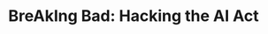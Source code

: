---
id: "breakingbad" # nochmal überlegen
method: "Projektseminar"
institution: "Hub of Computing and Data Science (HCDS), Fakultät für Mathematik, Informatik & Naturwissenschaften"
title: "BreAkIng Bad: Hacking the AI Act"
title_project:
title_short: "BreAkIng Bad"
period: "Apr 23 ­­- Mar 24 (12 months)"
foerderlinie: "Transferorientierte Data Literacy"
round: "2"
filter: "2"
lecture2go: "71043"
uhh_url: "https://www.hcl.uni-hamburg.de/ddlitlab/data-literacy-lehrlabor/zweite-foerderrunde/16-breaking-bad.html"
contributors: "Lucas Memmert, Dr. Michaela Regneri, Fabian Burmeister"
quote: "In einem besonderen hermeneutischen Lehransatz treten die Studierenden als „Advocatus Diaboli“ auf: Die Beratungskonzepte sollen zeigen, wie der AI Act mit minimalem Aufwand erfüllt wird und dabei wirtschaftlicher Profit und Inkaufnahme von gesellschaftlichem Risiko maximiert werden können."
text: |
    ## Das Projekt BreAkIng Bad

    Der Einfluss von KI auf das Leben vieler Menschen nimmt stetig zu. Wenngleich sich hierdurch große Chancen ergeben, entstehen auch erhebliche Risiken und ethische Herausforderungen. Die neue EU-KI-Regulierung (EU AI Act) versucht, diese Chancen und Risiken in Einklang zu bringen. Die Idee des Seminars ist es, Studierende über alle Fakultäten hinweg für die Gefahren im Umgang mit KI zu sensibilisieren und gleichzeitig ein erstes Gespür für unternehmerische Praxis im Kontext potentiell gewinngefährdender Gesetze zu bekommen. Hierbei sollen die Studierenden selbst Gestaltungsspielräume entlang des Gesetzesentwurfs anhand konkreter KI-Anwendungsfälle ausloten.

    *Dies soll die Studierenden befähigen, KI kritisch und verantwortungsbewusst einzusetzen. Explizites Ziel war es, auch Studierende außerhalb der Informatik anzusprechen, da es sich um eine gesamtgesellschaftliche Herausforderung handelt und u.a. ethische, juristische, technische und betriebswirtschaftliche Aspekte vereint.*

    ## Rückblick und Ergebnisse

    Das zentrale Ergebnis des Lehrprojekts war die praxisnahe und kritische Vermittlung von KI-basierten Datenpraktiken an die Studierenden. Das Lehrkonzept wurde in Zusammenarbeit mit der iDIGMA GmbH entwickelt und umfasste sowohl eigene Lehrinhalte als auch Gastlehreinheiten, um Chancen und Risiken von KI aus verschiedenen Perspektiven zu beleuchten. Themengerechte Literatur- und Materialempfehlungen wurden vorbereitet, um der Heterogenität der Studierenden gerecht zu werden.

    Der EU AI Act befand sich zu Beginn des Projektzeitraums noch in der Entwurfsphase. Insofern bestand ein erster wichtiger Schritt (und somit ein erstes Zwischenergebnis) in der Aufbereitung der rechtlichen Rahmenbedingungen in einem für das Seminar und die Studierenden (im Wesentlichen Nicht-Jurist:innen) angemessenen Rahmen. Eine praxisnahe Vermittlung der Inhalte war zentrales Ziel des Seminars. Hierfür sollten die Studierenden den EU AI Act anhand eines konkreten KI-Anwendungsfalls operationalisieren.

    Ein weiteres wichtiges Zwischenergebnis war daher die Entwicklung von für das Seminar passenden KI-Anwendungsfällen. Wichtiges Kriterium für die KI-Anwendungsfälle war, dass diese technisch realistisch umsetzbar sind, einen erheblichen betriebswirtschaftlichen Nutzen bieten und gleichzeitig mit ethischen (und ggf. rechtlichen) Risiken verbunden sind. Die Anwendungsfälle wurden vom Projektteam gemeinsam mit dem Praxispartner priorisiert und ausgearbeitet. Zudem wurden Handreichungen für die Lehrenden mit weiterführenden Informationen (z.B. ethische Bedenken, Bewertungen hinsichtlich des EU AI Acts) erarbeitet.

    ## Tipps von Lehrenden für Lehrende

    Im Rahmen des Lehrprojekts konnte die Einbindung und Zusammenarbeit mit unterschiedlichen Fachbereichen und außeruniversitären Akteuren erprobt werden, was als Bereicherung empfunden wird. Gerade für vielschichtige Phänomene wie „Digitalisierung“ oder „Data Literacy“ scheint dieser übergreifende Ansatz sinnvoll. Das Projekt vereint eine Vielzahl von fachlichen Perspektiven (u.a. rechtlich, betriebswirtschaftlich, technisch, ethisch). Neben der interdisziplinären Besetzung des Projektteams wurde daher im Rahmen des projektbasierten Lehransatzes die Rolle eines internen rechtlichen Experten (einer wissenschaftlichen Hilfskraft) erprobt, welcher die Lehrpersonen und insbesondere die Studierenden durch punktuelle fachliche Beratung unterstützt hat.

    *Dieser Ansatz wurde als bereichernd empfunden und als potenzieller Weg zu mehr themenübergreifenden Lehrveranstaltungen. Innerhalb des Projektteams gab es sehr unterschiedliche Vorerfahrungen zu Lehrveranstaltungen und allgemeinen Gruppenarbeitsformaten, was viele wertvolle Impulse für anpassbare, teilweise hybride Veranstaltungsformate gab.*

image: "https://www.hcl.uni-hamburg.de/16955045/deepmind-x-jiptoms98-unsplash-733x414-27ecf6033a57f20346cbcf59d28c803277196de6.jpg"
image_credit: "deepmind x / unsplash"
link_external:
stine: "WiSe 2023/24:  Projektseminar https://www.stine.uni-hamburg.de/scripts/mgrqispi.dll?APPNAME=CampusNet&PRGNAME=COURSEDETAILS&ARGUMENTS=-N000000000000001,-N000689,-N0,-N387474564107055,-N387474564113056,-N0,-N0,-N0"
---